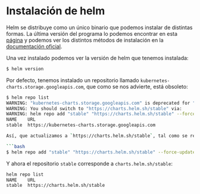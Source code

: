 # Instalación de helm

Helm se distribuye como un único binario que podemos instalar de distintas formas. La última versión del programa lo podemos encontrar en esta [página](https://github.com/helm/helm/releases/) y podemos ver los distintos métodos de instalación en la [documentación oficial](https://helm.sh/docs/intro/install/).

Una vez instalado podemos ver la versión de helm que tenemos instalada:

```bash
$ helm version
```

Por defecto, tenemos instalado un repositorio llamado `kubernetes-charts.storage.googleapis.com`, que como se nos advierte, está obsoleto:

```bash
$ helm repo list
WARNING: "kubernetes-charts.storage.googleapis.com" is deprecated for "stable" and will be deleted Nov. 13, 2020.
WARNING: You should switch to "https://charts.helm.sh/stable" via:
WARNING: helm repo add "stable" "https://charts.helm.sh/stable" --force-update
NAME  	URL                                             
stable	https://kubernetes-charts.storage.googleapis.com

Así, que actualizamos a `https://charts.helm.sh/stable`, tal como se recomienda:

```bash
$ helm repo add "stable" "https://charts.helm.sh/stable" --force-update
```

Y ahora el repositorio `stable` corresponde a `charts.helm.sh/stable`:

```bash
helm repo list
NAME  	URL                          
stable	https://charts.helm.sh/stable
```
